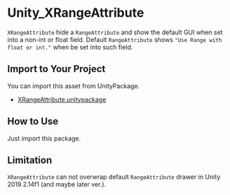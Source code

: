 # Unity_XRangeAttribute

``XRangeAttribute`` hide a ``RangeAttribute`` and show the default GUI when set into a non-int or float field.
Default ``RangeAttribute`` shows ``"Use Range with float or int."`` when be set into such field.

## Import to Your Project

You can import this asset from UnityPackage.

- [XRangeAttribute.unitypackage](https://github.com/XJINE/Unity_XRangeAttribute/blob/master/XRangeAttribute.unitypackage)

## How to Use

Just import this package.

## Limitation

``XRangeAttribute`` can not overwrap default ``RangeAttribute`` drawer in Unity 2019.2.14f1 (and maybe later ver.).